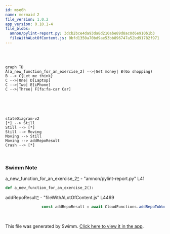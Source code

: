 ```yaml
---
id: mse6h
name: mermaid 2
file_version: 1.0.2
app_version: 0.10.1-4
file_blobs:
  amnon/pylint-report.py: 3dcb2bce4da93da8d210abe89d8ac0d6e910b1b3
  fileWithALotOfContent.js: 0bfd1350a70bd9ae53bb896747a52bd91782f971
---
```


<br/>

<br/>

<!--MERMAID {width:100}-->
```mermaid
graph TD
A[a_new_function_for_an_exercise_2] -->|Get money| B(Go shopping)
B --> C{Let me think}
C -->|One| D[Laptop]
C -->|Two| E[iPhone]
C -->|Three| F[fa:fa-car Car]
```
<!--MCONTENT {content: graph TD<br/>
A\[`a_new_function_for_an_exercise_2`[<sup id="Zm9Mwz">↓</sup>](#f-Zm9Mwz)\] \-\-\>|Get money| B(Go shopping)<br/>
B \-\-\> C{Let me think}<br/>
C \-\-\>|One| D\[Laptop\]<br/>
C \-\-\>|Two| E\[iPhone\]<br/>
C \-\-\>|Three| F\[fa:fa-car Car\]<br/>} --->

<br/>

<br/>

<br/>

<!--MERMAID {width:100}-->
```mermaid
stateDiagram-v2
[*] --> Still
Still --> [*]
Still --> Moving
Moving --> Still
Moving --> addRepoResult
Crash --> [*]
```
<!--MCONTENT {content: stateDiagram-v2<br/>
\[\*\] \-\-\> Still<br/>
Still \-\-\> \[\*\]<br/>
Still \-\-\> Moving<br/>
Moving \-\-\> Still<br/>
Moving \-\-\> `addRepoResult`[<sup id="16Nb0L">↓</sup>](#f-16Nb0L)<br/>
Crash \-\-\> \[\*\]} --->

<br/>

<!-- THIS IS AN AUTOGENERATED SECTION. DO NOT EDIT THIS SECTION DIRECTLY -->
### Swimm Note

<span id="f-Zm9Mwz">a_new_function_for_an_exercise_2</span>[^](#Zm9Mwz) - "amnon/pylint-report.py" L41
```python
def a_new_function_for_an_exercise_2():
```

<span id="f-16Nb0L">addRepoResult</span>[^](#16Nb0L) - "fileWithALotOfContent.js" L4469
```javascript
                const addRepoResult = await CloudFunctions.addRepoToWorkspace({ workspaceId, repoId, isPrivate });
```

<br/>

This file was generated by Swimm. [Click here to view it in the app](https://swimm-web-app.web.app/repos/Z2l0aHViJTNBJTNBdGVzdC1naXRodWItYXBwJTNBJTNBc3dpbW1pbw==/docs/mse6h).
